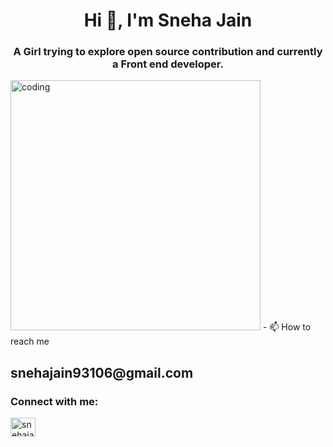 <h1 align="center">Hi 👋, I'm Sneha Jain</h1>
<h3 align="center">A Girl trying to explore open source contribution and currently a Front end developer.</h3>


<img src="https://imgur.com/SmyGCZm.png" alt="coding" width="400"  class="center">
- 📫 How to reach me <h2>snehajain93106@gmail.com</h2>
<h3 align="left">Connect with me:</h3>
<p align="left">

<a href="https://www.linkedin.com/in/sneha-jain-6518bb202/" target="blank"><img align="center" src="https://cdn.jsdelivr.net/npm/simple-icons@3.0.1/icons/linkedin.svg" alt="snehajain" height="30" width="40" /></a>
  

</p>

